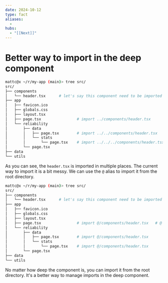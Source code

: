 ```yaml
---
date: 2024-10-12
type: fact
aliases:
  -
hubs:
  - "[[Next]]"
---
```


# Better way to import in the deep component

```bash
mattc@x ~/r/my-app (main)> tree src/
src/
├── components
│   └── header.tsx      # let's say this component need to be imported in all page.tsx
├── app
│   ├── favicon.ico
│   ├── globals.css
│   ├── layout.tsx
│   ├── page.tsx                # import ../components/header.tsx
│   └── reliability
│       ├── data
│       │   ├── page.tsx        # import ../../components/header.tsx
│       │   └── stats
│       │       └── page.tsx    # import ../../../components/header.tsx
│       └── page.tsx
├── data
└── utils
```

As you can see, the `header.tsx` is imported in multiple places. The current way to import it is a bit messy.
We can use the `@` alias to import it from the root directory.

```bash
mattc@x ~/r/my-app (main)> tree src/
src/
├── components
│   └── header.tsx      # let's say this component need to be imported in all page.tsx
├── app
│   ├── favicon.ico
│   ├── globals.css
│   ├── layout.tsx
│   ├── page.tsx                # import @/components/header.tsx   # @ is the root directory
│   └── reliability
│       ├── data
│       │   ├── page.tsx        # import @/components/header.tsx
│       │   └── stats
│       │       └── page.tsx    # import @/components/header.tsx
│       └── page.tsx
├── data
└── utils
```

No matter how deep the component is, you can import it from the root directory. It's a better way to manage imports in the deep component.
